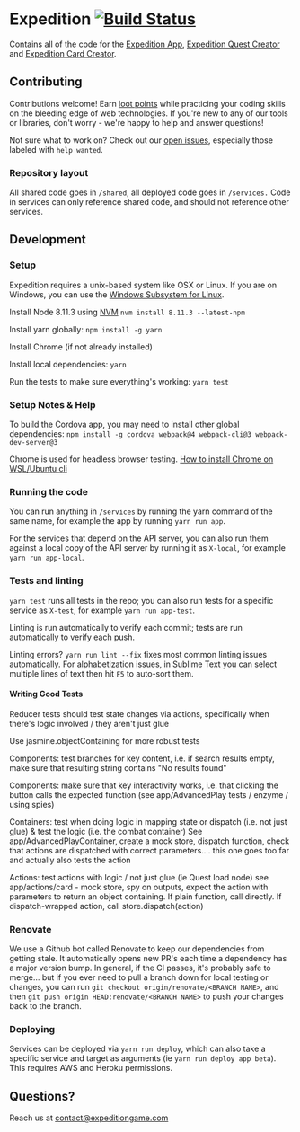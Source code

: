 # Expedition [![Build Status](https://travis-ci.org/ExpeditionRPG/expedition.svg?branch=master)](https://travis-ci.org/ExpeditionRPG/expedition)

Contains all of the code for the [Expedition App](https://app.expeditiongame.com/), [Expedition Quest Creator](https://quests.expeditiongame.com/) and [Expedition Card Creator](https://cards.expeditiongame.com/).

## Contributing

Contributions welcome! Earn [loot points](https://expeditiongame.com/loot) while practicing your coding skills on the bleeding edge of web technologies. If you're new to any of our tools or libraries, don't worry - we're happy to help and answer questions!

Not sure what to work on? Check out our [open issues](https://github.com/ExpeditionRPG/expedition/issues), especially those labeled with `help wanted`.

### Repository layout

All shared code goes in `/shared`, all deployed code goes in `/services.` Code in services can only reference shared code, and should not reference other services.

## Development

### Setup

Expedition requires a unix-based system like OSX or Linux. If you are on Windows, you can use the [Windows Subsystem for Linux](https://docs.microsoft.com/en-us/windows/wsl/install-win10).

Install Node 8.11.3 using [NVM](https://github.com/creationix/nvm) `nvm install 8.11.3 --latest-npm`

Install yarn globally: `npm install -g yarn`

Install Chrome (if not already installed)

Install local dependencies: `yarn`

Run the tests to make sure everything's working: `yarn test`

### Setup Notes & Help

To build the Cordova app, you may need to install other global dependencies: `npm install -g cordova webpack@4 webpack-cli@3 webpack-dev-server@3`

Chrome is used for headless browser testing. [How to install Chrome on WSL/Ubuntu cli](https://askubuntu.com/a/510186)

### Running the code

You can run anything in `/services` by running the yarn command of the same name, for example the app by running `yarn run app`.

For the services that depend on the API server, you can also run them against a local copy of the API server by running it as `X-local`, for example `yarn run app-local`.

### Tests and linting

`yarn test` runs all tests in the repo; you can also run tests for a specific service as `X-test`, for example `yarn run app-test`.

Linting is run automatically to verify each commit; tests are run automatically to verify each push.

Linting errors? `yarn run lint --fix` fixes most common linting issues automatically. For alphabetization issues, in Sublime Text you can select multiple lines of text then hit `F5` to auto-sort them.

#### Writing Good Tests

Reducer tests should test state changes via actions, specifically when there's logic involved / they aren't just glue

Use jasmine.objectContaining for more robust tests

Components: test branches for key content, i.e. if search results empty, make sure that resulting string contains "No results found"

Components: make sure that key interactivity works, i.e. that clicking the button calls the expected function (see app/AdvancedPlay tests / enzyme / using spies)

Containers: test when doing logic in mapping state or dispatch (i.e. not just glue) & test the logic (i.e. the combat container) See app/AdvancedPlayContainer, create a mock store, dispatch function, check that actions are dispatched with correct parameters.... this one goes too far and actually also tests the action

Actions: test actions with logic / not just glue (ie Quest load node) see app/actions/card - mock store, spy on outputs, expect the action with parameters to return an object containing. If plain function, call directly. If dispatch-wrapped action, call store.dispatch(action)

### Renovate

We use a Github bot called Renovate to keep our dependencies from getting stale. It automatically opens new PR's each time a dependency has a major version bump. In general, if the CI passes, it's probably safe to merge... but if you ever need to pull a branch down for local testing or changes, you can run `git checkout origin/renovate/<BRANCH NAME>`, and then `git push origin HEAD:renovate/<BRANCH NAME>` to push your changes back to the branch.

### Deploying

Services can be deployed via `yarn run deploy`, which can also take a specific service and target as arguments (ie `yarn run deploy app beta`). This requires AWS and Heroku permissions.

## Questions?

Reach us at contact@expeditiongame.com
